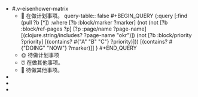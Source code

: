 - #.v-eisenhower-matrix
	- 📅 在做计划事项。
	  query-table:: false
	  #+BEGIN_QUERY
	  {:query [:find (pull ?b [*])
	        :where
	        [?b :block/marker ?marker]
	        (not (not [?b :block/ref-pages ?p]
	        [?p :page/name ?page-name]
	        [(clojure.string/includes? ?page-name "okr")])
	        (not [?b :block/priority ?priority]
	        [(contains? #{"A" "B" "C"} ?priority)]))
	        [(contains? #{"DOING" "NOW"} ?marker)]]
	   }
	  #+END_QUERY
	- 🌞 待做计划事项
	- ⏰ 在做其他事项。
	- 🚮 待做其他事项。
-
-
-